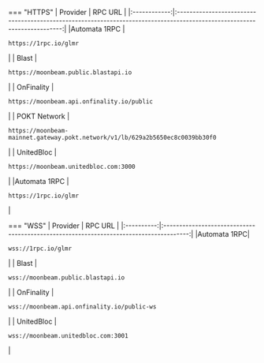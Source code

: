 === "HTTPS"
    |   Provider   |                                                         RPC URL                                                          |
    |:------------:|:------------------------------------------------------------------------------------------------------------------------:|
    |Automata 1RPC |                     <pre style="padding-right: 2em">```https://1rpc.io/glmr```</pre>                                     |
    |    Blast     |                     <pre style="padding-right: 2em">```https://moonbeam.public.blastapi.io```</pre>                      |
    |  OnFinality  |                  <pre style="padding-right: 2em">```https://moonbeam.api.onfinality.io/public```</pre>                   |
    | POKT Network | <pre style="padding-right: 2em">```https://moonbeam-mainnet.gateway.pokt.network/v1/lb/629a2b5650ec8c0039bb30f0```</pre> |
    |  UnitedBloc  |                     <pre style="padding-right: 2em">```https://moonbeam.unitedbloc.com:3000```</pre>                     |
    |Automata 1RPC |                     <pre style="padding-right: 2em">```https://1rpc.io/glmr```</pre>                                     |

=== "WSS"
    |  Provider  |                                        RPC URL                                         |
    |:----------:|:--------------------------------------------------------------------------------------:|
    |Automata 1RPC|     <pre style="padding-right: 2em">```wss://1rpc.io/glmr```</pre>                    |
    |   Blast    |     <pre style="padding-right: 2em">```wss://moonbeam.public.blastapi.io```</pre>      |
    | OnFinality | <pre style="padding-right: 2em">```wss://moonbeam.api.onfinality.io/public-ws```</pre> |
    | UnitedBloc |     <pre style="padding-right: 2em">```wss://moonbeam.unitedbloc.com:3001```</pre>     |

